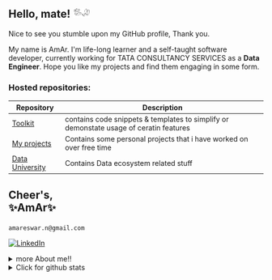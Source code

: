 ## Hello, mate! <img src="https://github.com/amareswar-n/amareswar-n/raw/main/down-pointing.gif" width="33px">
Nice to see you stumble upon my GitHub profile, Thank you. 

My name is AmAr. I'm life-long learner and a self-taught software developer, currently working for TATA CONSULTANCY SERVICES as a **Data Engineer**. Hope you like my projects and find them engaging in some form.

<h3> Hosted repositories: </h3>

| Repository    | Description |
| ------------- | ------------- |
| [Toolkit](https://github.com/amareswar-n/ToolKit)  | contains code snippets & templates to simplify or demonstate usage of ceratin features   |
| [My projects](https://github.com/amareswar-n/My-Projects) | Contains some personal projects that i have worked on over free time  |
| [Data University](https://github.com/amareswar-n/Data-University) | Contains Data ecosystem related stuff  |

<!-- #### 🔧 I’m currently working on <br />  
Python  R SQL JAVA C VB JavaScript AWS GCP EXCEL UNIX POWERSHELL BATCH
<br /> 
 #### 🌱 I’m currently learning <br /> 
 SCALA Node.js DSA
-->

<h2> Cheer's, <br />
 ✨AmAr✨
</h2>

``` amareswar.n@gmail.com ```

[<img src="https://img.shields.io/badge/LinkedIn--_.svg?style=social&amp;logo=linkedin" alt="LinkedIn" />](https://www.linkedin.com/in/amareswar/)

<details>
  <summary>more About me!!</summary>
 
## About Me 
 
<p>I always had an interest in technology from a very early age, because of my passion for watching sci-fi movies and TV series; stories that were based on or soaked in computers, robots, spaceships with a central intelligence units or newely termed as “AI”. I was first introduced to computer in school with LOGO programming language and was fascinated to draw a TRIANGLE and obsessed with the ability to control the cursor through programming/coding. The feeling of finishing the code of a certain application, and watching the computer “live” in the way you pre-determined it is unbelievable. <p/> 
 <p>
 It was my first year at graduation, when I saw the first "hello world!" C program, well it looked quite obvious to me and I started loving coding. I did my bachelor's in Electrical Engineering but my love towards computers has never faded. It has always fascinated me how I can reuse a piece of silicon in so many ways. I've had a huge quench of knowledge when I saw the first computer, and that quench has been heavily increased over time. There's nothing boring about it, lot of theory to start obviously, but almost everything can be tested with a simple computer by hand. There's no limit what can be done with a computer, and above all, it never quits. <p /> 
 
Computer has been my first love, and I can guarantee will accompany me to heaven (or hell, whatever!), and it still amazes me everyday when I switch on my laptop, thinking about the things that are happening almost instantaneously inside the chasis. <br /> 

It is a work of art, indeed. <br /> 
 
I am a firm believer in “⚡ **You'll never know everything about anything, especially something you love.** ⚡” and spend much of the time skilling, reskilling & [upskilling](https://bangaloremirror.indiatimes.com/bangalore/others/upskill-or-be-left-behind/articleshow/72705220.cms) my skills. There have been many good people who have assited me in learning this craft, and I try to pay that forward by helping others who may be newer than me. 


</details>

<details>
 <br />
 <br />
 <summary>Click for github stats</summary>
 
  <p align="left"> <img src="https://github-readme-stats.vercel.app/api?username=amareswar-n&show_icons=true alt="amareswar-n" />
   
</details>
  
 
 <!--
**amareswar-n/amareswar-n** is a ✨ _special_ ✨ repository because its `README.md` (this file) appears on your GitHub profile.

Here are some ideas to get you started:

- 🔭 I’m currently working on ...
- 🌱 I’m currently learning ...
- 👯 I’m looking to collaborate on ...
- 🤔 I’m looking for help with ...
- 💬 Ask me about ...
- 📫 How to reach me: ...
- 😄 Pronouns: ...
- ⚡ Fun fact: ...
-->

